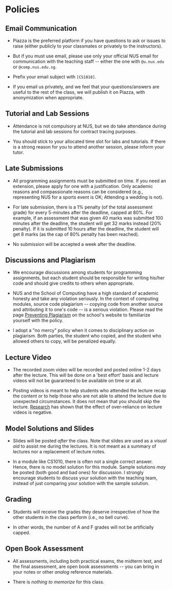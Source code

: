 # Policies

## Email Communication

* Piazza is the preferred platform if you have questions to ask or issues to raise (either publicly to your classmates or privately to the instructors).

* But if you must use email, please use only your official NUS email for communication with the teaching staff -- either the one with `@u.nus.edu` or `@comp.nus.edu.sg`.  

* Prefix your email subject with `[CS1010]`.

* If you email us privately, and we feel that your questions/answers are useful to the rest of the class, we will publish it on Piazza, with anonymization when appropriate.

## Tutorial and Lab Sessions

* Attendance is not compulsory at NUS, but we do take attendance during the tutorial and lab sessions for contract tracing purposes.

* You should stick to your allocated time slot for labs and tutorials.  If there is a strong reason for you to attend another session, please inform your tutor.

## Late Submissions

* All programming assignments must be submitted on time.  If you need an extension, please apply for one with a justification.  Only academic reasons and compassionate reasons can be considered (e.g., representing NUS for a sports event is OK; Attending a wedding is not).

* For late submission, there is a 1% penalty (of the total assessment grade) for every 5-minutes after the deadline, capped at 80%.  For example, if an assessment that was given 40 marks was submitted 100 minutes after the deadline, the student will get 32 marks instead (20% penalty).  If it is submitted 10 hours after the deadline, the student will get 8 marks (as the cap of 80% penalty has been reached).  

* No submission will be accepted a week after the deadline.

## Discussions and Plagiarism

* We encourage discussions among students for programming assignments, but each student should be responsible for writing his/her code and should give credits to others when appropriate.  

* NUS and the School of Computing have a high standard of academic honesty and take any violation seriously.  In the context of computing modules, source code plagiarism -- copying code from another source and attributing it to one's code -- is a serious violation.   Please read the page [Preventing Plagiarism](http://www.comp.nus.edu.sg/cug/plagiarism) on the school's website to familiarize yourself with the policy.

* I adopt a "no mercy" policy when it comes to disciplinary action on plagiarism.  Both parties, the student who copied, and the student who allowed others to copy, will be penalized equally.

## Lecture Video

* The recorded zoom video will be recorded and posted online 1-2 days after the lecture.
This will be done on a 'best effort' basis and lecture videos will not be guaranteed to be available on time or at all.  

* Posting videos is meant to help students who attended the lecture recap the content or to help those who are not able to attend the lecture due to unexpected circumstances.  It does not mean that you should skip the lecture.  [Research](https://link.springer.com/article/10.1007/s10734-018-0275-9) has shown that the effect of over-reliance on lecture videos is negative.

## Model Solutions and Slides

* Slides will be posted _after_ the class.  Note that slides are used as a _visual aid_ to assist me during the lectures. It is not meant as a summary of lectures nor a replacement of lecture notes.

* In a module like CS1010, there is often not a single correct answer.  Hence, there is no model solution for this module.  Sample solutions _may_ be posted (both good and bad ones) for discussion.  I strongly encourage students to discuss your solution with the teaching team, instead of just comparing your solution with the sample solution.

## Grading

* Students will receive the grades they deserve irrespective of how the other students in the class perform (i.e., no bell curve).

* In other words, the number of A and F grades will not be artificially capped.  

## Open Book Assessment

* All assessments, including both practical exams, the midterm test, and the final assessment, are open book assessments -- you can bring in your notes or other _analog_ reference materials.

* There is _nothing to memorize_ for this class.

